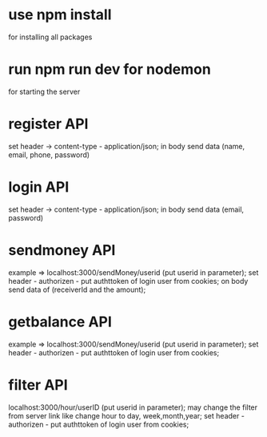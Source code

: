 # use npm install 
for installing all packages
# run npm run dev for nodemon
for starting the server
# register API
set header ->  content-type - application/json;
in body send data (name, email, phone, password)

# login API
set header ->  content-type - application/json;
in body send data (email, password)

# sendmoney API
example => localhost:3000/sendMoney/userid
(put userid in parameter);
set header - authorizen - put authttoken of login user from cookies;
on body send data of (receiverId and the amount);

# getbalance API
example => localhost:3000/sendMoney/userid
(put userid in parameter);
set header - authorizen - put authttoken of login user from cookies;

# filter API
localhost:3000/hour/userID
(put userid in parameter);
may change the filter from server link like change hour to day, week,month,year;
set header - authorizen - put authttoken of login user from cookies; 




